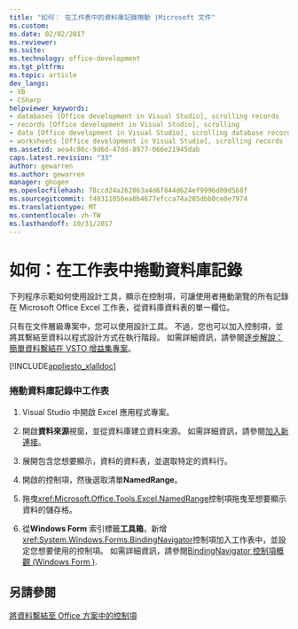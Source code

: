 ```yaml
---
title: "如何： 在工作表中的資料庫記錄捲動 |Microsoft 文件"
ms.custom: 
ms.date: 02/02/2017
ms.reviewer: 
ms.suite: 
ms.technology: office-development
ms.tgt_pltfrm: 
ms.topic: article
dev_langs:
- VB
- CSharp
helpviewer_keywords:
- databases [Office development in Visual Studio], scrolling records
- records [Office development in Visual Studio], scrolling
- data [Office development in Visual Studio], scrolling database records
- worksheets [Office development in Visual Studio], scrolling records
ms.assetid: aea4c86c-9d6d-47dd-8977-066e21945dab
caps.latest.revision: "33"
author: gewarren
ms.author: gewarren
manager: ghogen
ms.openlocfilehash: 78ccd24a262863a4d6f844d624ef9996d09d568f
ms.sourcegitcommit: f40311056ea0b4677efcca74a285dbb0ce0e7974
ms.translationtype: MT
ms.contentlocale: zh-TW
ms.lasthandoff: 10/31/2017
---
```

# <a name="how-to-scroll-through-database-records-in-a-worksheet"></a>如何：在工作表中捲動資料庫記錄
  下列程序示範如何使用設計工具，顯示在控制項，可讓使用者捲動瀏覽的所有記錄在 Microsoft Office Excel 工作表，從資料庫資料表的單一欄位。  
  
 只有在文件層級專案中，您可以使用設計工具。 不過，您也可以加入控制項，並將其繫結至資料以程式設計方式在執行階段。 如需詳細資訊，請參閱[逐步解說： 簡單資料繫結在 VSTO 增益集專案](../vsto/walkthrough-simple-data-binding-in-vsto-add-in-project.md)。  
  
 [!INCLUDE[appliesto_xlalldoc](../vsto/includes/appliesto-xlalldoc-md.md)]  
  
### <a name="to-scroll-through-database-records-in-a-worksheet"></a>捲動資料庫記錄中工作表  
  
1.  Visual Studio 中開啟 Excel 應用程式專案。  
  
2.  開啟**資料來源**視窗，並從資料庫建立資料來源。 如需詳細資訊，請參閱[加入新連接](../data-tools/add-new-connections.md)。  
  
3.  展開包含您想要顯示，資料的資料表，並選取特定的資料行。  
  
4.  開啟的控制項，然後選取清單**NamedRange**。  
  
5.  拖曳<xref:Microsoft.Office.Tools.Excel.NamedRange>控制項拖曳至想要顯示資料的儲存格。  
  
6.  從**Windows Form**  索引標籤**工具箱**，新增<xref:System.Windows.Forms.BindingNavigator>控制項加入工作表中，並設定您想要使用的控制項。 如需詳細資訊，請參閱[BindingNavigator 控制項概觀 &#40;Windows Form &#41;](/dotnet/framework/winforms/controls/bindingnavigator-control-overview-windows-forms).  
  
## <a name="see-also"></a>另請參閱  
 [將資料繫結至 Office 方案中的控制項](../vsto/binding-data-to-controls-in-office-solutions.md)  
  
  